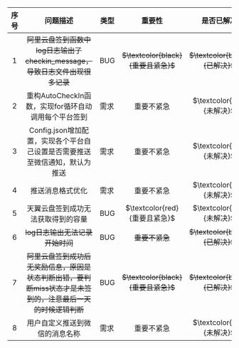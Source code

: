| 序号 |                           问题描述                           | 类型 |            重要性             |        是否已解决         |
| :--: | :----------------------------------------------------------: | ---- | :---------------------------: | :-----------------------: |
|  1   | ~~阿里云盘签到函数中log日志输出了checkin_message，导致日志文件出现很多记录~~ | BUG  | ~~$\textcolor{black}{重要且紧急}$~~ | ~~$\textcolor{black}{已解决}$~~ |
|  2   |     重构AutoCheckIn函数，实现for循环自动调用每个平台签到     | 需求 |          重要不紧急           | $\textcolor{red}{未解决}$ |
|  3   | Config.json增加配置，实现各个平台自己设置是否需要推送至微信通知，默认为推送 | 需求 |          重要不紧急           | $\textcolor{red}{未解决}$ |
|  4   |                       推送消息格式优化                       | 需求 |          重要不紧急           | $\textcolor{red}{未解决}$ |
|  5   |              天翼云盘签到成功无法获取得到的容量              | BUG  | $\textcolor{red}{重要且紧急}$ | $\textcolor{red}{未解决}$ |
|  6   |                 ~~log日志输出无法记录开始时间~~                 | BUG  |          ~~重要不紧急~~           | ~~$\textcolor{black}{已解决}$~~ |
|  7   | ~~阿里云盘签到成功后无奖励信息，原因是状态判断出错，要判断miss状态才是未签到的，注意最后一天的时候逻辑判断~~ | BUG  | ~~$\textcolor{black}{重要且紧急}$~~ | ~~$\textcolor{black}{已解决}$~~ |
|  8   |                用户自定义推送到微信的消息名称                | 需求 |          重要不紧急           | $\textcolor{red}{未解决}$ |